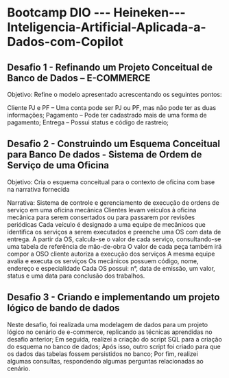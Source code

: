 # Bootcamp DIO --- Heineken---Inteligencia-Artificial-Aplicada-a-Dados-com-Copilot

## Desafio 1 - Refinando um Projeto Conceitual de Banco de Dados – E-COMMERCE

Objetivo:
Refine o modelo apresentado acrescentando os seguintes pontos:

Cliente PJ e PF – Uma conta pode ser PJ ou PF, mas não pode ter as duas informações;
Pagamento – Pode ter cadastrado mais de uma forma de pagamento;
Entrega – Possui status e código de rastreio;

## Desafio 2 - Construindo um Esquema Conceitual para Banco De dados - Sistema de Ordem de Serviço de uma Oficina

Objetivo:
Cria o esquema conceitual para o contexto de oficina com base na narrativa fornecida

Narrativa:
Sistema de controle e gerenciamento de execução de ordens de serviço em uma oficina mecânica
Clientes levam veículos à oficina mecânica para serem consertados ou para passarem por revisões  periódicas
Cada veículo é designado a uma equipe de mecânicos que identifica os serviços a serem executados e preenche uma OS com data de entrega.
A partir da OS, calcula-se o valor de cada serviço, consultando-se uma tabela de referência de mão-de-obra
O valor de cada peça também irá compor a OSO cliente autoriza a execução dos serviços
A mesma equipe avalia e executa os serviços
Os mecânicos possuem código, nome, endereço e especialidade
Cada OS possui: n°, data de emissão, um valor, status e uma data para conclusão dos trabalhos.

## Desafio 3 - Criando e implementando um projeto lógico de bando de dados
Neste desafio, foi realizada uma modelagem de dados para um projeto lógico no cenário de e-commerce, replicando as técnicas aprendidas no desafio anterior;
Em seguida, realizei a criação do script SQL para a criação do esquema no banco de dados;
Após isso, outro script foi criado para que os dados das tabelas fossem persistidos no banco;
Por fim, realizei algumas consultas, respondendo algumas perguntas relacionadas ao cenário.
